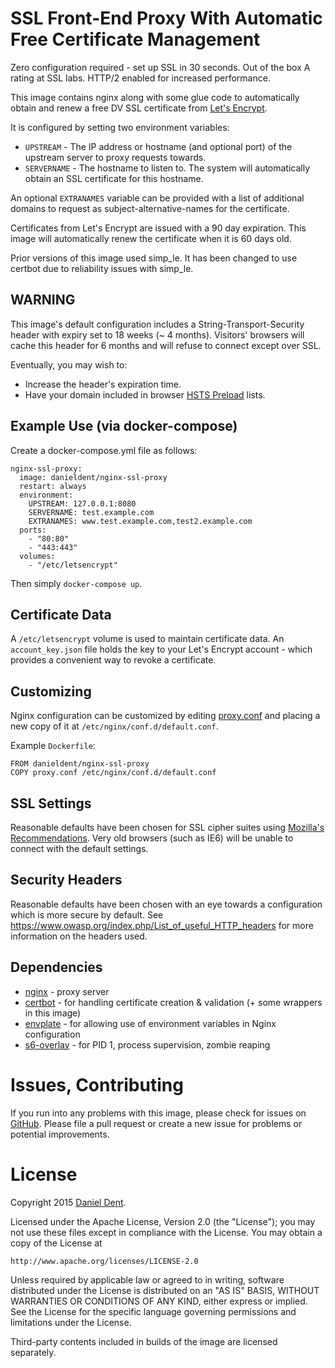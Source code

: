 # SSL Front-End Proxy With Automatic Free Certificate Management

Zero configuration required - set up SSL in 30 seconds. Out of the box A rating at SSL labs. HTTP/2 enabled for increased performance.

This image contains nginx along with some glue code to automatically obtain and renew a free DV SSL certificate from [Let's Encrypt](https://letsencrypt.org/).

It is configured by setting two environment variables:
   * `UPSTREAM` - The IP address or hostname (and optional port) of the upstream server to proxy requests towards.
   * `SERVERNAME` - The hostname to listen to. The system will automatically obtain an SSL certificate for this hostname.

An optional `EXTRANAMES` variable can be provided with a list of additional domains to request as subject-alternative-names for the certificate.

Certificates from Let's Encrypt are issued with a 90 day expiration. This image will automatically renew the certificate when it is 60 days old.

Prior versions of this image used simp_le. It has been changed to use certbot due to reliability issues with simp_le.

## WARNING

This image's default configuration includes a String-Transport-Security header with expiry set to 18 weeks (~ 4 months). Visitors' browsers will cache this header for 6 months and will refuse to connect except over SSL.

Eventually, you may wish to:  
   * Increase the header's expiration time.
   * Have your domain included in browser [HSTS Preload](https://hstspreload.appspot.com/) lists.

## Example Use (via docker-compose)

Create a docker-compose.yml file as follows:

    nginx-ssl-proxy:
      image: danieldent/nginx-ssl-proxy
      restart: always
      environment:
        UPSTREAM: 127.0.0.1:8080
        SERVERNAME: test.example.com
        EXTRANAMES: www.test.example.com,test2.example.com
      ports:
        - "80:80"
        - "443:443"
      volumes:
        - "/etc/letsencrypt"

Then simply `docker-compose up`.

## Certificate Data

A `/etc/letsencrypt` volume is used to maintain certificate data. An `account_key.json` file holds the key to your Let's Encrypt account - which provides a convenient way to revoke a certificate.
 
## Customizing

Nginx configuration can be customized by editing [proxy.conf](https://github.com/DanielDent/docker-nginx-ssl-proxy/blob/master/proxy.conf) and placing a new copy of it at `/etc/nginx/conf.d/default.conf`.

Example `Dockerfile`:

    FROM danieldent/nginx-ssl-proxy
    COPY proxy.conf /etc/nginx/conf.d/default.conf

## SSL Settings

Reasonable defaults have been chosen for SSL cipher suites using [Mozilla's Recommendations](https://wiki.mozilla.org/Security/Server_Side_TLS). Very old browsers (such as IE6) will be unable to connect with the default settings.

## Security Headers

Reasonable defaults have been chosen with an eye towards a configuration which is more secure by default. See https://www.owasp.org/index.php/List_of_useful_HTTP_headers for more information on the headers used.

## Dependencies

   * [nginx](https://hub.docker.com/_/nginx/) - proxy server
   * [certbot](https://certbot.eff.org/) - for handling certificate creation & validation (+ some wrappers in this image)
   * [envplate](https://github.com/kreuzwerker/envplate) - for allowing use of environment variables in Nginx configuration
   * [s6-overlay](https://github.com/just-containers/s6-overlay) - for PID 1, process supervision, zombie reaping

# Issues, Contributing

If you run into any problems with this image, please check for issues on [GitHub](https://github.com/DanielDent/docker-nginx-ssl-proxy/issues).
Please file a pull request or create a new issue for problems or potential improvements.

# License

Copyright 2015 [Daniel Dent](https://www.danieldent.com/).

Licensed under the Apache License, Version 2.0 (the "License");
you may not use these files except in compliance with the License.
You may obtain a copy of the License at

    http://www.apache.org/licenses/LICENSE-2.0

Unless required by applicable law or agreed to in writing, software
distributed under the License is distributed on an "AS IS" BASIS,
WITHOUT WARRANTIES OR CONDITIONS OF ANY KIND, either express or implied.
See the License for the specific language governing permissions and
limitations under the License.

Third-party contents included in builds of the image are licensed separately.

